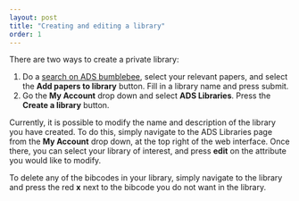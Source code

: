 ```yaml
---
layout: post
title: "Creating and editing a library"
order: 1
---
```


There are two ways to create a private library:

  1. Do a [search on ADS bumblebee](https://ui.adsabs.harvard.edu/#search/q=star), select your relevant papers, and select the **Add papers to library** button. Fill in a library name and press submit.
  2. Go the **My Account** drop down and select **ADS Libraries**. Press the **Create a library** button.

Currently, it is possible to modify the name and description of the library you have created. To do this, simply navigate to the ADS Libraries page from the **My Account** drop down, at the top right of the web interface. Once there, you can select your library of interest, and press **edit** on the attribute you would like to modify.

To delete any of the bibcodes in your library, simply navigate to the library and press the red **x** next to the bibcode you do not want in the library.